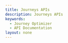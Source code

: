 ```yaml
---
title: Journeys APIs
description: Journeys APIs
keywords: 
  - Journey Optimizer
  - API Documentation
layout: none
---
```


<RedoclyAPIBlock src="/journey-optimizer-apis/journeys.yaml"/>